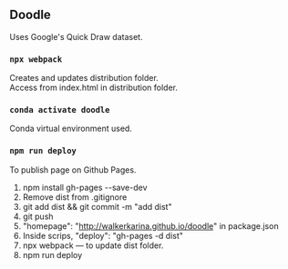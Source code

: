 
## Doodle

Uses Google's Quick Draw dataset.

### `npx webpack`

Creates and updates distribution folder.<br />
Access from index.html in distribution folder.

### `conda activate doodle`

Conda virtual environment used.<br />


### `npm run deploy`

To publish page on Github Pages.

1. npm install gh-pages --save-dev<br />
2. Remove dist from .gitignore<br />
3. git add dist && git commit -m "add dist" <br />
4. git push <br />
5. "homepage": "http://walkerkarina.github.io/doodle" in package.json<br />
6. Inside scrips, "deploy": "gh-pages -d dist" <br />
7. npx webpack — to update dist folder.
8. npm run deploy <br />




